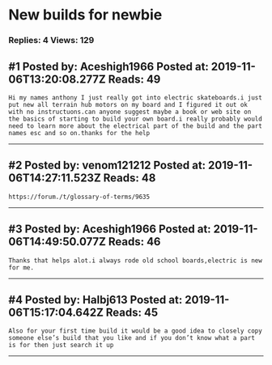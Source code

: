 # New builds for newbie

### Replies: 4 Views: 129

## \#1 Posted by: Aceshigh1966 Posted at: 2019-11-06T13:20:08.277Z Reads: 49

```
Hi my names anthony I just really got into electric skateboards.i just put new all terrain hub motors on my board and I figured it out ok with no instructuons.can anyone suggest maybe a book or web site on the basics of starting to build your own board.i really probably would need to learn more about the electrical part of the build and the part names esc and so on.thanks for the help
```

---
## \#2 Posted by: venom121212 Posted at: 2019-11-06T14:27:11.523Z Reads: 48

```
https://forum./t/glossary-of-terms/9635
```

---
## \#3 Posted by: Aceshigh1966 Posted at: 2019-11-06T14:49:50.077Z Reads: 46

```
Thanks that helps alot.i always rode old school boards,electric is new for me.
```

---
## \#4 Posted by: Halbj613 Posted at: 2019-11-06T15:17:04.642Z Reads: 45

```
Also for your first time build it would be a good idea to closely copy someone else’s build that you like and if you don’t know what a part is for then just search it up
```

---
